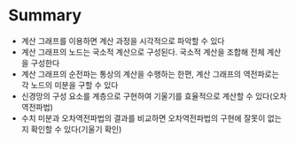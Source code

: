 # Summary

- 계산 그래프를 이용하면 계산 과정을 시각적으로 파악할 수 있다
- 계산 그래프의 노드는 국소적 계산으로 구성된다. 국소적 계산을 조합해 전체 계산을 구성한다
- 계산 그래프의 순전파는 통상의 계산을 수행하는 한편, 계산 그래프의 역전파로는 각 노드의 미분을 구할 수 있다
- 신경망의 구성 요소를 계층으로 구현하여 기울기를 효율적으로 계산할 수 있다(오차역전파법)
- 수치 미분과 오차역전파법의 결과를 비교하면 오차역전파법의 구현에 잘못이 없는지 확인할 수 있다(기울기 확인)